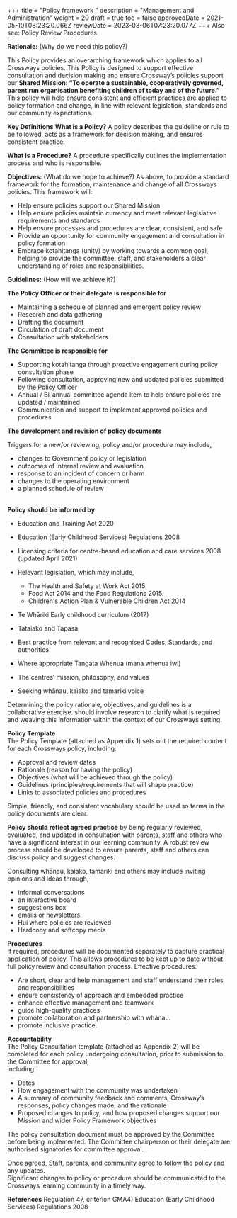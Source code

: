 +++
title = "Policy framework "
description = "Management and Administration"
weight = 20
draft = true
toc = false
approvedDate = 2021-05-10T08:23:20.066Z
reviewDate = 2023-03-06T07:23:20.077Z
+++
Also see: Policy Review Procedures 

**Rationale:** (Why do we need this policy?) 

This Policy provides an overarching framework which applies to all Crossways policies. This Policy is designed to support effective consultation and decision making and ensure Crossway’s policies support our **Shared Mission:  “To operate a sustainable, cooperatively governed, parent run organisation benefiting children of today and of the future.”**\
This policy will help ensure consistent and efficient practices are applied to policy formation and change, in line with relevant legislation, standards and our community expectations.  

**Key Definitions** 
**What is a Policy?** A policy describes the guideline or rule to be followed, acts as a framework for decision making, and ensures consistent practice. 

**What is a Procedure?** A procedure specifically outlines the implementation process and who is responsible.  

**Objectives:** (What do we hope to achieve?) 
As above, to provide a standard framework for the formation, maintenance and change of all Crossways policies. 
This framework will:

* Help ensure policies support our Shared Mission
* Help ensure policies maintain currency and meet relevant legislative requirements and standards 
* Help ensure processes and procedures are clear, consistent, and safe
* Provide an opportunity for community engagement and consultation in policy formation
* Embrace kotahitanga (unity) by working towards a common goal, helping to provide the committee, staff, and stakeholders a clear understanding of roles and responsibilities.  

**Guidelines:** (How will we achieve it?) 

**The Policy Officer or their delegate is responsible for**

* Maintaining a schedule of planned and emergent policy review
* Research and data gathering 
* Drafting the document
* Circulation of draft document 
* Consultation with stakeholders 

**The Committee is responsible for** 

* Supporting kotahitanga through proactive engagement during policy consultation phase 
* Following consultation, approving new and updated policies submitted by the Policy Officer
* Annual / Bi-annual committee agenda item to help ensure policies are updated / maintained
* Communication and support to implement approved policies and procedures  

**The development and revision of policy documents**  

Triggers for a new/or reviewing, policy and/or procedure may include,

* changes to Government policy or legislation 
* outcomes of internal review and evaluation
* response to an incident of concern or harm 
* changes to the operating environment 
* a planned schedule of review

\
**Policy should be informed by**  

* Education and Training Act 2020
* Education (Early Childhood Services) Regulations 2008
* Licensing criteria for centre-based education and care services 2008 (updated April 2021)
* Relevant legislation, which may include,

  * The Health and Safety at Work Act 2015.
  * Food Act 2014 and the Food Regulations 2015.
  * Children's Action Plan & Vulnerable Children Act 2014
* Te Whāriki Early childhood curriculum (2017)
* Tātaiako and Tapasa 
* Best practice from relevant and recognised Codes, Standards, and authorities
* Where appropriate Tangata Whenua (mana whenua iwi) 
* The centres’ mission, philosophy, and values
* Seeking whānau, kaiako and tamariki voice  

Determining the policy rationale, objectives, and guidelines is a collaborative exercise. should involve research to clarify what is required and weaving this information within the context of our Crossways setting.   

**Policy Template**\
The Policy Template (attached as Appendix 1) sets out the required content for each Crossways policy, including:

* Approval and review dates
* Rationale (reason for having the policy)
* Objectives (what will be achieved through the policy) 
* Guidelines (principles/requirements that will shape practice)
* Links to associated policies and procedures

Simple, friendly, and consistent vocabulary should be used so terms in the policy documents are clear.  

**Policy should reflect agreed practice** by being regularly reviewed, evaluated, and updated in consultation with parents, staff and others who have a significant interest in our learning community. A robust review process should be developed to ensure parents, staff and others can discuss policy and suggest changes.  

Consulting whānau, kaiako, tamariki and others may include inviting opinions and ideas through, 

* informal conversations 
* an interactive board 
* suggestions box 
* emails or newsletters.
* Hui where policies are reviewed 
* Hardcopy and softcopy media  

**Procedures**\
If required, procedures will be documented separately to capture practical application of policy. This allows procedures to be kept up to date without full policy review and consultation process. 
Effective procedures: 

* Are short, clear and help management and staff understand their roles and responsibilities 
* ensure consistency of approach and embedded practice 
* enhance effective management and teamwork 
* guide high-quality practices 
* promote collaboration and partnership with whānau.
* promote inclusive practice. 

**Accountability**\
The Policy Consultation template (attached as Appendix 2) will be completed for each policy undergoing consultation, prior to submission to the Committee for approval,\
including:

* Dates 
* How engagement with the community was undertaken
* A summary of community feedback and comments, Crossway’s responses, policy changes made, and the rationale
* Proposed changes to policy, and how proposed changes support our Mission and wider Policy Framework objectives  

The policy consultation document must be approved by the Committee before being implemented. The Committee chairperson or their delegate are authorised signatories for committee approval.  

Once agreed, Staff, parents, and community agree to follow the policy and any updates.\
Significant changes to policy or procedure should be communicated to the Crossways learning community in a timely way.  

**References** 
Regulation 47, criterion GMA4) 
Education (Early Childhood Services) Regulations 2008